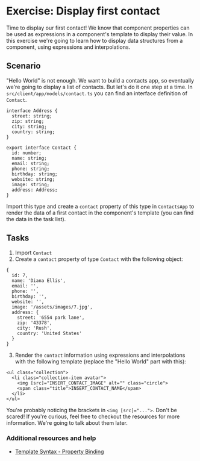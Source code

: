 # Exercise: Display first contact

Time to display our first contact! We know that component properties can be used as expressions in a component's template to display their value. In this exercise we're going to learn how to display data structures from a component, using expressions and interpolations.

## Scenario

"Hello World" is not enough. We want to build a contacts app, so eventually we're going to display a list of contacts. But let's do it one step at a time. In `src/client/app/models/contact.ts` you can find an interface definition of `Contact`.

```
interface Address {
  street: string;
  zip: string;
  city: string;
  country: string;
}

export interface Contact {
  id: number;
  name: string;
  email: string;
  phone: string;
  birthday: string;
  website: string;
  image: string;
  address: Address;
}
```

Import this type and create a `contact` property of this type in `ContactsApp` to render the data of a first contact in the component's template (you can find the data in the task list).

## Tasks

1. Import `Contact`
2. Create a `contact` property of type `Contact` with the following object:

  ```
  {
    id: 7,
    name: 'Diana Ellis',
    email: '',
    phone: '',
    birthday: '',
    website: '',
    image: '/assets/images/7.jpg',
    address: {
      street: '6554 park lane',
      zip: '43378',
      city: 'Rush',
      country: 'United States'
    }
  }
  ```

3. Render the `contact` information using expressions and interpolations with the following template (replace the "Hello World" part with this):

  ```
  <ul class="collection">
    <li class="collection-item avatar">
      <img [src]="INSERT_CONTACT_IMAGE" alt="" class="circle">
      <span class="title">INSERT_CONTACT_NAME</span>
    </li>
  </ul>
  ```

  You're probably noticing the brackets in `<img [src]="...">`. Don't be scared! If you're curious, feel free to checkout the resources for more information. We're going to talk about them later.

### Additional resources and help

- [Template Syntax - Property Binding](https://angular.io/docs/ts/latest/guide/template-syntax.html#!#property-binding)
